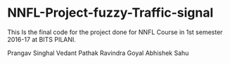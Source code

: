 # NNFL-Project-fuzzy-Traffic-signal

This Is the final code for the project done for NNFL Course in 1st semester 2016-17 at BITS PILANI.

Prangav Singhal
Vedant Pathak
Ravindra Goyal
Abhishek Sahu
